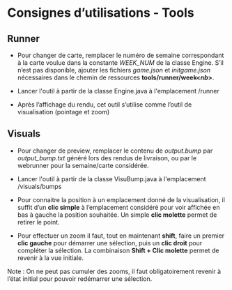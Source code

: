# Consignes d’utilisations - Tools

## Runner

- Pour changer de carte, remplacer le numéro de semaine correspondant à la carte voulue dans la constante <i>WEEK_NUM</i> de la classe Engine. S’il n’est pas disponible, ajouter les fichiers <i>game.json</i> et <i>initgame.json</i> nécessaires dans le chemin de ressources <b>tools/runner/week<<i>nb</i>></b>. 

- Lancer l'outil à partir de la classe Engine.java à l'emplacement /runner

- Après l’affichage du rendu, cet outil s’utilise comme l’outil de visualisation (pointage et zoom)

## Visuals

- Pour changer de preview, remplacer le contenu de <i>output.bump</i> par <i>output_bump.txt</i> généré lors des rendus de livraison, ou par le webrunner pour la semaine/carte considérée. 

- Lancer l'outil à partir de la classe VisuBump.java à l'emplacement /visuals/bumps

- Pour connaitre la position à un emplacement donné de la visualisation, il suffit d’un <b>clic simple</b> à l’emplacement considéré pour voir affichée en bas à gauche la position souhaitée. 
Un simple <b>clic molette</b> permet de retirer le point. 

- Pour effectuer un zoom il faut, tout en maintenant <b>shift</b>, faire un premier <b>clic gauche</b> pour démarrer une sélection, puis un <b>clic droit</b> pour compléter la sélection. 
La combinaison <b>Shift + Clic molette</b> permet de revenir à la vue initiale. 

Note : On ne peut pas cumuler des zooms, il faut obligatoirement revenir à l’état initial pour pouvoir redémarrer une sélection.